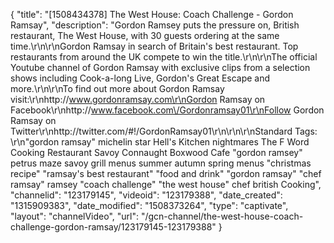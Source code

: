 {
    "title": "[1508434378] The West House: Coach Challenge - Gordon Ramsay",
    "description": "Gordon Ramsey puts the pressure on, British restaurant, The West House, with 30 guests ordering at the same time.\r\n\r\nGordon Ramsay in search of Britain's best restaurant. Top restaurants from around the UK compete to win the title.\r\n\r\nThe official Youtube channel of Gordon Ramsay with exclusive clips from a selection shows including Cook-a-long Live, Gordon's Great Escape and more.\r\n\r\nTo find out more about Gordon Ramsay visit:\r\nhttp:\/\/www.gordonramsay.com\r\nGordon Ramsay on Facebook\r\nhttp:\/\/www.facebook.com\/Gordonramsay01\r\nFollow Gordon Ramsay on Twitter\r\nhttp:\/\/twitter.com\/#!\/GordonRamsay01\r\n\r\n\r\nStandard Tags: \r\n\"gordon ramsay\" michelin star Hell's Kitchen nightmares The F Word Cooking Restaurant Savoy Connaught Boxwood Cafe \"gordon ramsey\" petrus maze savoy grill menus summer autumn spring menus \"christmas recipe\" \"ramsay's best restaurant\" \"food and drink\" \"gordon ramsay\" \"chef ramsay\" ramsey \"coach challenge\" \"the west house\" chef british Cooking",
    "channelid": "123179145",
    "videoid": "123179388",
    "date_created": "1315909383",
    "date_modified": "1508373264",
    "type": "captivate",
    "layout": "channelVideo",
    "url": "\/gcn-channel\/the-west-house-coach-challenge-gordon-ramsay\/123179145-123179388"
}